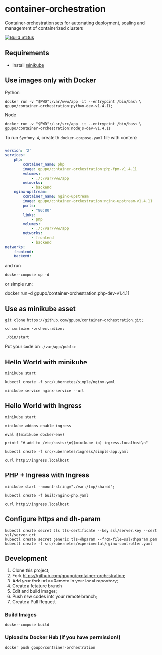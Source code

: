 # container-orchestration

Container-orchestration sets for automating deployment, scaling and management of containerized clusters

[![Build Status](https://secure.travis-ci.org/gpupo/container-orchestration.png?branch=master)](http://travis-ci.org/gpupo/container-orchestration)

## Requirements

- Install [minikube](https://github.com/kubernetes/minikube)


## Use images only with Docker

Python

    docker run -v "$PWD":/var/www/app -it --entrypoint /bin/bash \
	gpupo/container-orchestration:python-dev-v1.4.11;

Node

	docker run -v "$PWD":/usr/src/app -it --entrypoint /bin/bash \
	gpupo/container-orchestration:nodejs-dev-v1.4.11


To run  `Symfony 4`, create th `docker-compose.yaml` file with content:

```YAML

version: '2'
services:
    php:
        container_name: php
        image: gpupo/container-orchestration:php-fpm-v1.4.11
        volumes:
            - ./:/var/www/app
        networks:
            - backend
    nginx-upstream:
        container_name: nginx-upstream
        image: gpupo/container-orchestration:nginx-upstream-v1.4.11
        ports:
            - "80:80"
        links:
            - php
        volumes:
            - ./:/var/www/app
        networks:
            - frontend
            - backend
networks:
    frontend:
    backend:
```

and run

    docker-compose up -d


or simple run:


  docker run -d gpupo/container-orchestration:php-dev-v1.4.11



## Use as minikube asset

    git clone https://github.com/gpupo/container-orchestration.git;

    cd container-orchestration;

    ./bin/start

Put your code on `./var/app/public`


## Hello World with minikube

    minikube start

    kubectl create -f src/kubernetes/simple/nginx.yaml

    minikube service nginx-service --url


## Hello World with Ingress

    minikube start

    minikube addons enable ingress

    eval $(minikube docker-env)

    printf "# add to /etc/hosts:\n$(minikube ip) ingress.localhost\n"

    kubectl create -f src/kubernetes/ingress/simple-app.yaml

    curl http://ingress.localhost


## PHP + Ingress with Ingress

    minikube start --mount-string="./var:/tmp/shared";

    kubectl create -f build/nginx-php.yaml

    curl http://ingress.localhost


## Configure https and dh-param

    kubectl create secret tls tls-certificate --key ssl/server.key --cert ssl/server.crt
    kubectl create secret generic tls-dhparam --from-file=ssl/dhparam.pem
    kubectl create -f src/kubernetes/experimental/nginx-controller.yaml


## Development

1) Clone this project;
2) Fork https://github.com/gpupo/container-orchestration;
3) Add your fork url as Remote in your local repository;
4) Create a fetature branch
5) Edit and build images;
6) Push new codes into your remote branch;
7) Create a Pull Request

### Build Images

    docker-compose build

### Upload to Docker Hub (if you have permission!)

	docker push gpupo/container-orchestration
